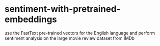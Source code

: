 # sentiment-with-pretrained-embeddings
use the FastText pre-trained vectors for the English language and perform sentiment analysis on the large movie review dataset from IMDb
